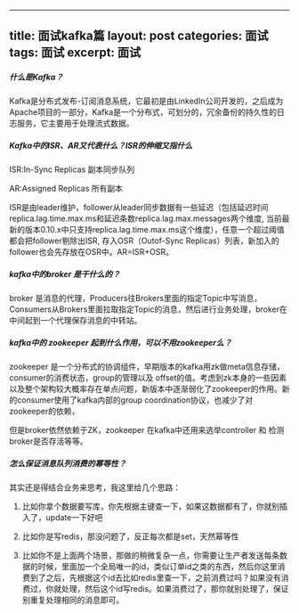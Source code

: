 
---
title: 面试kafka篇
layout: post
categories: 面试
tags: 面试
excerpt: 面试
---

##### 什么是Kafka？
Kafka是分布式发布-订阅消息系统，它最初是由LinkedIn公司开发的，之后成为Apache项目的一部分，Kafka是一个分布式，可划分的，冗余备份的持久性的日志服务，它主要用于处理流式数据。   
##### Kafka中的ISR、AR又代表什么？ISR的伸缩又指什么
ISR:In-Sync Replicas 副本同步队列   

AR:Assigned Replicas 所有副本   

ISR是由leader维护，follower从leader同步数据有一些延迟（包括延迟时间replica.lag.time.max.ms和延迟条数replica.lag.max.messages两个维度, 当前最新的版本0.10.x中只支持replica.lag.time.max.ms这个维度），任意一个超过阈值都会把follower剔除出ISR, 存入OSR（Outof-Sync Replicas）列表，新加入的follower也会先存放在OSR中。AR=ISR+OSR。   
##### kafka中的broker 是干什么的？

broker 是消息的代理，Producers往Brokers里面的指定Topic中写消息，Consumers从Brokers里面拉取指定Topic的消息，然后进行业务处理，broker在中间起到一个代理保存消息的中转站。    
##### kafka中的 zookeeper 起到什么作用，可以不用zookeeper么？   
zookeeper 是一个分布式的协调组件，早期版本的kafka用zk做meta信息存储，consumer的消费状态，group的管理以及 offset的值。考虑到zk本身的一些因素以及整个架构较大概率存在单点问题，新版本中逐渐弱化了zookeeper的作用。新的consumer使用了kafka内部的group coordination协议，也减少了对zookeeper的依赖，    


但是broker依然依赖于ZK，zookeeper 在kafka中还用来选举controller 和 检测broker是否存活等等。   
##### 怎么保证消息队列消费的幂等性？

其实还是得结合业务来思考，我这里给几个思路：   


 

1. 比如你拿个数据要写库，你先根据主键查一下，如果这数据都有了，你就别插入了，update一下好吧

 

2. 比如你是写redis，那没问题了，反正每次都是set，天然幂等性

 

3. 比如你不是上面两个场景，那做的稍微复杂一点，你需要让生产者发送每条数据的时候，里面加一个全局唯一的id，类似订单id之类的东西，然后你这里消费到了之后，先根据这个id去比如redis里查一下，之前消费过吗？如果没有消费过，你就处理，然后这个id写redis。如果消费过了，那你就别处理了，保证别重复处理相同的消息即可。   


 




   




   










 




   

